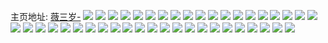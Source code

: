 主页地址: [薇三岁-](https://weibo.com/u/3151376392) 
![](https://wx4.sinaimg.cn/mw2000/bbd63008gy1h9po73547fj20u01407ds.jpg) 
![](https://wx4.sinaimg.cn/mw2000/bbd63008gy1h9po73u1ydj20u0191wo6.jpg) 
![](https://wx4.sinaimg.cn/mw2000/bbd63008gy1h9po74bj8wj20u027z7kd.jpg) 
![](https://wx4.sinaimg.cn/mw2000/bbd63008gy1h9po72l8czj20u01hc131.jpg) 
![](https://wx4.sinaimg.cn/mw2000/bbd63008gy1h9po74qmxnj20u014zqd9.jpg) 
![](https://wx4.sinaimg.cn/mw2000/bbd63008gy1h9po75hqylj20u03bw1gj.jpg) 
![](https://wx4.sinaimg.cn/mw2000/bbd63008gy1h9po76y78gj20u0140wn0.jpg) 
![](https://wx4.sinaimg.cn/mw2000/bbd63008gy1h9po77gz6zj20u0190n4z.jpg) 
![](https://wx4.sinaimg.cn/mw2000/bbd63008gy1h9po77y0kyj20u0190do5.jpg) 
![](https://wx4.sinaimg.cn/mw2000/bbd63008gy1h9f7x8kt74j20u0140duc.jpg) 
![](https://wx4.sinaimg.cn/mw2000/bbd63008gy1h9f7x9yc7kj20u01hdqgh.jpg) 
![](https://wx4.sinaimg.cn/mw2000/bbd63008gy1h9f7xbmli5j20u0140n8p.jpg) 
![](https://wx4.sinaimg.cn/mw2000/bbd63008gy1h9f7xd76rmj20u01hdnb6.jpg) 
![](https://wx4.sinaimg.cn/mw2000/bbd63008gy1h9f7xe3xgmj20u01hdtn2.jpg) 
![](https://wx4.sinaimg.cn/mw2000/bbd63008gy1h9f7xfjtr1j20u01hd4cq.jpg) 
![](https://wx4.sinaimg.cn/mw2000/bbd63008gy1h9f7xgnvkrj20u027ze5l.jpg) 
![](https://wx4.sinaimg.cn/mw2000/bbd63008gy1h9f7xi4vnmj20u01hdnap.jpg) 
![](https://wx4.sinaimg.cn/mw2000/bbd63008gy1h9f7xj0hpej20u0140n7h.jpg) 
![](https://wx4.sinaimg.cn/mw2000/bbd63008gy1h8t4l8esctj20u01e0dqg.jpg) 
![](https://wx4.sinaimg.cn/mw2000/bbd63008gy1h8t4l7xykgj20u01e0tng.jpg) 
![](https://wx4.sinaimg.cn/mw2000/bbd63008gy1h8t4l8yraoj20u01900z5.jpg) 
![](https://wx4.sinaimg.cn/mw2000/bbd63008gy1h8t4l9tk2xj20u02rykdb.jpg) 
![](https://wx4.sinaimg.cn/mw2000/bbd63008gy1h8t4lacafuj21hd0u0gy0.jpg) 
![](https://wx4.sinaimg.cn/mw2000/bbd63008gy1h8t4lawhk4j20u01vcwv1.jpg) 
![](https://wx4.sinaimg.cn/mw2000/bbd63008gy1h8t4lbjwxaj20u02hznhh.jpg) 
![](https://wx4.sinaimg.cn/mw2000/bbd63008gy1h8t4lcu9y1j20u02qa7od.jpg) 
![](https://wx4.sinaimg.cn/mw2000/bbd63008gy1h8t4le12vuj20u04fx1el.jpg) 
![](https://wx4.sinaimg.cn/mw2000/bbd63008gy1h7ooh9avv9j20u0190dnt.jpg) 
![](https://wx4.sinaimg.cn/mw2000/bbd63008gy1h7oohad5ecj20u019010v.jpg) 
![](https://wx4.sinaimg.cn/mw2000/bbd63008gy1h7ooh8wposj20u0190gtc.jpg) 
![](https://wx4.sinaimg.cn/mw2000/bbd63008gy1h7ooh9sdr9j20tz190469.jpg) 
![](https://wx4.sinaimg.cn/mw2000/bbd63008gy1h77ebp9gdwj20u0190n43.jpg) 
![](https://wx4.sinaimg.cn/mw2000/bbd63008gy1h77ebppwxlj20u0190gse.jpg) 
![](https://wx4.sinaimg.cn/mw2000/bbd63008gy1h77ebq7jodj20u0190k0d.jpg) 
![](https://wx4.sinaimg.cn/mw2000/bbd63008gy1h77e91lfmkj20u019047c.jpg) 
![](https://wx4.sinaimg.cn/mw2000/bbd63008gy1h5y6rm3ugmj20qc1aujzv.jpg) 
![](https://wx4.sinaimg.cn/mw2000/bbd63008gy1h5y6rl9eyuj20u01hc49y.jpg) 
![](https://wx4.sinaimg.cn/mw2000/bbd63008gy1h4wsif9a12j20u0190ag7.jpg) 
![](https://wx4.sinaimg.cn/mw2000/bbd63008gy1h4wsifqwk7j20u0190dl4.jpg) 
![](https://wx4.sinaimg.cn/mw2000/bbd63008gy1h4dhjtt04aj20u03r0qu0.jpg) 
![](https://wx4.sinaimg.cn/mw2000/bbd63008gy1h4dhlip7rlj20u028117c.jpg) 
![](https://wx4.sinaimg.cn/mw2000/bbd63008gy1h4dhjvu629j20u0190jzb.jpg) 
